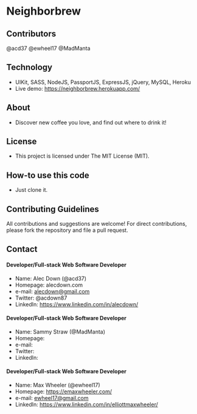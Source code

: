 # Neighborbrew

## Contributors
@acd37
@ewheel17
@MadManta


## Technology
* UIKit, SASS, NodeJS, PassportJS, ExpressJS, jQuery, MySQL, Heroku
* Live demo: https://neighborbrew.herokuapp.com/

## About
*  Discover new coffee you love, and find out where to drink it!


## License 
* This project is licensed under The MIT License (MIT).


## How-to use this code
* Just clone it.

## Contributing Guidelines
All contributions and suggestions are welcome!
For direct contributions, please fork the repository and file a pull request. 

## Contact
#### Developer/Full-stack Web Software Developer
* Name: Alec Down (@acd37)
* Homepage: alecdown.com
* e-mail: alecdown@gmail.com
* Twitter: @acdown87
* LinkedIn: https://www.linkedin.com/in/alecdown/

#### Developer/Full-stack Web Software Developer
* Name: Sammy Straw (@MadManta)
* Homepage: 
* e-mail: 
* Twitter: 
* LinkedIn: 

#### Developer/Full-stack Web Software Developer
* Name: Max Wheeler (@ewheel17)
* Homepage: https://emaxwheeler.com/
* e-mail: ewheel17@gmail.com
* LinkedIn: https://www.linkedin.com/in/elliottmaxwheeler/
